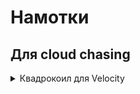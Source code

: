 # Намотки

## Для cloud chasing

<details> 
  <summary> Квадрокоил для Velocity </summary>
  > Материал: 0,4 кантал  
  Отправка: 2,5 мм  
  Витков: 11 витков  
  Тип: микрокоил  
  Сопротивление: ~0.3 Ом  
  
  4 спирали устанавливаем в Velocity, по две с каждой стороны, распологаем друг над другом.  
  **Вату под коилы не заводить!**  
  Парить на мощности 70W  
</details> 

